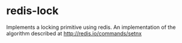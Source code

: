 redis-lock
==========

Implements a locking primitive using redis. An implementation of the algorithm described at http://redis.io/commands/setnx